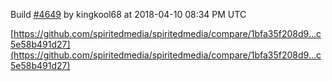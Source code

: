 Build [#4649](https://circleci.com/gh/spiritedmedia/spiritedmedia/4649) by kingkool68 at 2018-04-10 08:34 PM UTC

[https://github.com/spiritedmedia/spiritedmedia/compare/1bfa35f208d9...c5e58b491d27](https://github.com/spiritedmedia/spiritedmedia/compare/1bfa35f208d9...c5e58b491d27)
